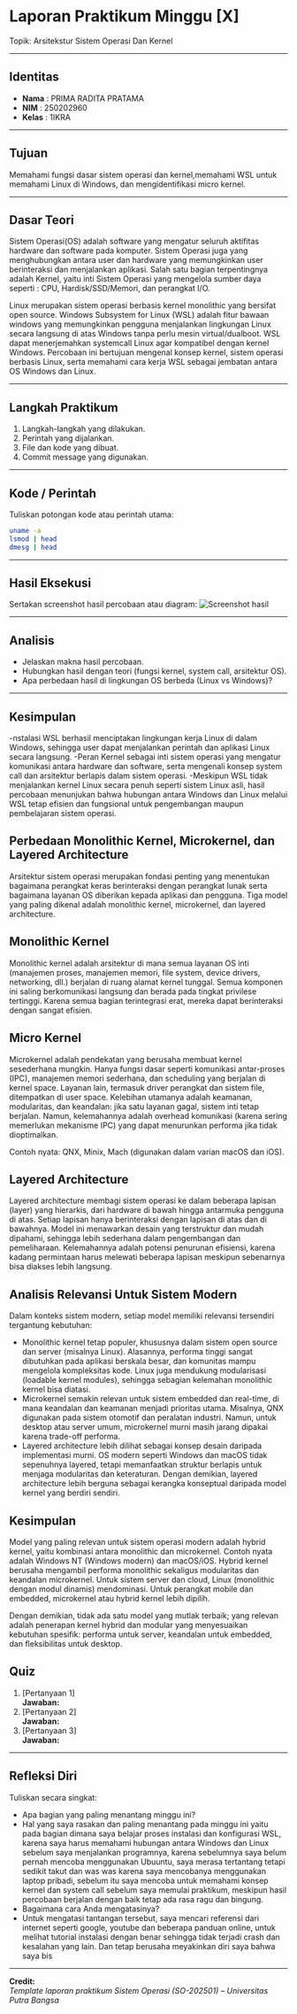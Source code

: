 
# Laporan Praktikum Minggu [X]
Topik: Arsitekstur Sistem Operasi Dan Kernel

---

## Identitas
- **Nama**  : PRIMA RADITA PRATAMA
- **NIM**   : 250202960
- **Kelas** : 1IKRA 

---

## Tujuan
Memahami fungsi dasar sistem operasi dan kernel,memahami WSL untuk memahami Linux di Windows, dan mengidentifikasi micro kernel.

---

## Dasar Teori
Sistem Operasi(OS) adalah software yang mengatur seluruh aktifitas hardware dan software pada komputer. Sistem Operasi juga yang menghubungkan antara user dan hardware yang memungkinkan user berinteraksi dan menjalankan aplikasi. Salah satu bagian terpentingnya adalah Kernel, yaitu inti Sistem Operasi yang mengelola sumber daya seperti : CPU, Hardisk/SSD/Memori, dan perangkat I/O.

Linux merupakan sistem operasi berbasis kernel monolithic yang bersifat open source.
Windows Subsystem for Linux (WSL) adalah fitur bawaan windows yang memungkinkan pengguna menjalankan lingkungan Linux secara langsung di atas Windows tanpa perlu mesin virtual/dualboot. WSL dapat menerjemahkan systemcall Linux agar kompatibel dengan kernel Windows.
Percobaan ini bertujuan mengenal konsep kernel, sistem operasi berbasis Linux, serta memahami cara kerja WSL sebagai jembatan antara OS Windows dan Linux.

---

## Langkah Praktikum
1. Langkah-langkah yang dilakukan.  
2. Perintah yang dijalankan.  
3. File dan kode yang dibuat.  
4. Commit message yang digunakan.

---

## Kode / Perintah
Tuliskan potongan kode atau perintah utama:
```bash
uname -a
lsmod | head
dmesg | head
```

---

## Hasil Eksekusi
Sertakan screenshot hasil percobaan atau diagram:
![Screenshot hasil](screenshots/example.png)

---

## Analisis
- Jelaskan makna hasil percobaan.  
- Hubungkan hasil dengan teori (fungsi kernel, system call, arsitektur OS).  
- Apa perbedaan hasil di lingkungan OS berbeda (Linux vs Windows)?  

---

## Kesimpulan
-nstalasi WSL berhasil menciptakan lingkungan kerja Linux di dalam Windows, sehingga user dapat menjalankan perintah dan aplikasi Linux secara langsung.
-Peran Kernel sebagai inti sistem operasi yang mengatur komunikasi antara hardware dan software, serta mengenali konsep system call dan arsitektur berlapis dalam sistem operasi.
-Meskipun WSL tidak menjalankan kernel Linux secara penuh seperti sistem Linux asli, hasil percobaan menunjukan bahwa hubungan antara Windows dan Linux melalui WSL tetap efisien dan fungsional untuk pengembangan maupun pembelajaran sistem operasi.


## Perbedaan Monolithic Kernel, Microkernel, dan Layered Architecture
Arsitektur sistem operasi merupakan fondasi penting yang menentukan bagaimana perangkat keras berinteraksi dengan perangkat lunak serta bagaimana layanan OS diberikan kepada aplikasi dan pengguna. Tiga model yang paling dikenal adalah monolithic kernel, microkernel, dan layered architecture.

## Monolithic Kernel
Monolithic kernel adalah arsitektur di mana semua layanan OS inti (manajemen proses, manajemen memori, file system, device drivers, networking, dll.) berjalan di ruang alamat kernel tunggal. Semua komponen ini saling berkomunikasi langsung dan berada pada tingkat privilese tertinggi. Karena semua bagian terintegrasi erat, mereka dapat berinteraksi dengan sangat efisien.

## Micro Kernel
Microkernel adalah pendekatan yang berusaha membuat kernel sesederhana mungkin. Hanya fungsi dasar seperti komunikasi antar-proses (IPC), manajemen memori sederhana, dan scheduling yang berjalan di kernel space. Layanan lain, termasuk driver perangkat dan sistem file, ditempatkan di user space. Kelebihan utamanya adalah keamanan, modularitas, dan keandalan: jika satu layanan gagal, sistem inti tetap berjalan. Namun, kelemahannya adalah overhead komunikasi (karena sering memerlukan mekanisme IPC) yang dapat menurunkan performa jika tidak dioptimalkan.

Contoh nyata: QNX, Minix, Mach (digunakan dalam varian macOS dan iOS).

## Layered Architecture
Layered architecture membagi sistem operasi ke dalam beberapa lapisan (layer) yang hierarkis, dari hardware di bawah hingga antarmuka pengguna di atas. Setiap lapisan hanya berinteraksi dengan lapisan di atas dan di bawahnya. Model ini menawarkan desain yang terstruktur dan mudah dipahami, sehingga lebih sederhana dalam pengembangan dan pemeliharaan. Kelemahannya adalah potensi penurunan efisiensi, karena kadang permintaan harus melewati beberapa lapisan meskipun sebenarnya bisa diakses lebih langsung.

## Analisis Relevansi Untuk Sistem Modern
Dalam konteks sistem modern, setiap model memiliki relevansi tersendiri tergantung kebutuhan:
- Monolithic kernel tetap populer, khususnya dalam sistem open source dan server (misalnya Linux). Alasannya, performa tinggi sangat dibutuhkan pada aplikasi berskala besar, dan komunitas mampu mengelola kompleksitas kode. Linux juga mendukung modularisasi (loadable kernel modules), sehingga sebagian kelemahan monolithic kernel bisa diatasi.
- Microkernel semakin relevan untuk sistem embedded dan real-time, di mana keandalan dan keamanan menjadi prioritas utama. Misalnya, QNX digunakan pada sistem otomotif dan peralatan industri. Namun, untuk desktop atau server umum, microkernel murni masih jarang dipakai karena trade-off performa.
- Layered architecture lebih dilihat sebagai konsep desain daripada implementasi murni. OS modern seperti Windows dan macOS tidak sepenuhnya layered, tetapi memanfaatkan struktur berlapis untuk menjaga modularitas dan keteraturan. Dengan demikian, layered architecture lebih berguna sebagai kerangka konseptual daripada model kernel yang berdiri sendiri.

## Kesimpulan
Model yang paling relevan untuk sistem operasi modern adalah hybrid kernel, yaitu kombinasi antara monolithic dan microkernel. Contoh nyata adalah Windows NT (Windows modern) dan macOS/iOS. Hybrid kernel berusaha mengambil performa monolithic sekaligus modularitas dan keandalan microkernel. Untuk sistem server dan cloud, Linux (monolithic dengan modul dinamis) mendominasi. Untuk perangkat mobile dan embedded, microkernel atau hybrid kernel lebih dipilih.

Dengan demikian, tidak ada satu model yang mutlak terbaik; yang relevan adalah penerapan kernel hybrid dan modular yang menyesuaikan kebutuhan spesifik: performa untuk server, keandalan untuk embedded, dan fleksibilitas untuk desktop.

## Quiz
1. [Pertanyaan 1]  
   **Jawaban:**  
2. [Pertanyaan 2]  
   **Jawaban:**  
3. [Pertanyaan 3]  
   **Jawaban:**  

---

## Refleksi Diri
Tuliskan secara singkat:
- Apa bagian yang paling menantang minggu ini?
- Hal yang saya rasakan dan paling menantang pada minggu ini yaitu pada bagian dimana saya belajar proses instalasi dan konfigurasi WSL, karena saya harus memahami hubungan antara Windows dan Linux sebelum saya menjalankan programnya, karena sebelumnya saya belum pernah mencoba menggunakan Ubuuntu, saya merasa tertantang tetapi sedikit takut dan was was karena saya mencobanya menggunakan laptop pribadi, sebelum itu saya mencoba untuk memahami konsep kernel dan system call sebelum saya memulai praktikum, meskipun hasil percobaan berjalan dengan baik tetap ada rasa ragu dan bingung. 
- Bagaimana cara Anda mengatasinya?
- Untuk mengatasi tantangan tersebut, saya mencari referensi dari internet seperti google, youtube dan beberapa panduan online, untuk melihat tutorial instalasi dengan benar sehingga tidak terjadi crash dan kesalahan yang lain. Dan tetap berusaha meyakinkan diri saya bahwa saya bis

---

**Credit:**  
_Template laporan praktikum Sistem Operasi (SO-202501) – Universitas Putra Bangsa_
